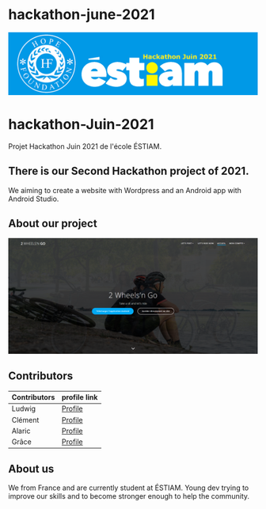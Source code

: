 # hackathon-june-2021

![Banner](images/banner.jpg)

# hackathon-Juin-2021
Projet Hackathon Juin 2021 de l'école ÉSTIAM. 

## There is our Second Hackathon project of 2021.

We aiming to create a website with Wordpress and an Android app with Android Studio.

## About our project

![Our website](images/background.PNG)



## Contributors

| Contributors | profile link |
| ------ | ------ |
| Ludwig | [Profile](https://github.com/LeDeutsch)  |
| Clément | [Profile](https://github.com/grabux)  |
| Alaric | [Profile](https://github.com/Ewerav)  |
| Grâce | [Profile](https://github.com/grace848)  |


## About us

We from France and are currently student at ÉSTIAM.
Young dev trying to improve our skills and to become stronger enough to help the community.

